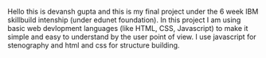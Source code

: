 Hello this is devansh gupta and this is my final project under the 6 week IBM skillbuild intenship (under edunet foundation).
In this project I am using basic web devlopment languages (like HTML, CSS, Javascript) to make it simple and easy to understand by the user point of view.
I use javascript for stenography and html and css for structure building.
